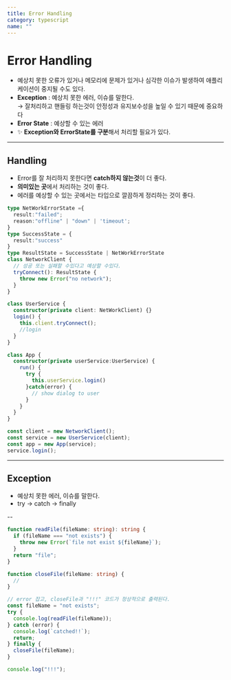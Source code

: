 ```yaml
---
title: Error Handling
category: typescript
name: ""
---
```


# Error Handling

- 예상치 못한 오류가 있거나 메모리에 문제가 있거나 심각한 이슈가 발생하여 애플리케이션이 중지될 수도 있다.
- **Exception** : 예상치 못한 에러, 이슈를 말한다.  
  → 잘처리하고 핸들링 하는것이 안정성과 유지보수성을 높일 수 있기 때문에 중요하다
- **Error State** : 예상할 수 있는 에러
- ✨ **Exception와 ErrorState를 구분**해서 처리할 필요가 있다.

---

## Handling

- Error를 잘 처리하지 못한다면 **catch하지 않는것**이 더 좋다.
- **의미있는 곳**에서 처리하는 것이 좋다.
- 에러를 예상할 수 있는 곳에서는 타입으로 깔끔하게 정리하는 것이 좋다.

```typescript
type NetWorkErrorState ={
  result:"failed";
  reason:"offline" | "down" | 'timeout';
}
type SuccessState = {
  result:"success"
}
type ResultState = SuccessState | NetWorkErrorState
class NetworkClient {
  // 성공 또는 실패할 수있다고 예상할 수있다.
  tryConnect(): ResultState {
    throw new Error("no network");
  }
}

class UserService {
  constructor(private client: NetWorkClient) {}
  login() {
    this.client.tryConnect();
    //login
  }
}

class App {
  constructor(private userService:UserService) {
    run() {
      try {
        this.userService.login()
      }catch(error) {
        // show dialog to user
      }
    }
  }
}

const client = new NetworkClient();
const service = new UserService(client);
const app = new App(service);
service.login();
```

---

## Exception

- 예상치 못한 에러, 이슈를 말한다.
- try -> catch -> finally

-- <br />

```typescript
function readFile(fileName: string): string {
  if (fileName === "not exists") {
    throw new Error(`file not exist ${fileName}`);
  }
  return "file";
}

function closeFile(fileName: string) {
  //
}

// error 잡고, closeFile과 "!!!" 코드가 정상적으로 출력된다.
const fileName = "not exists";
try {
  console.log(readFile(fileName));
} catch (error) {
  console.log(`catched!!`);
  return;
} finally {
  closeFile(fileName);
}

console.log("!!!");
```
